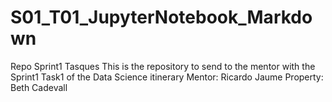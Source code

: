 # S01_T01_JupyterNotebook_Markdown
Repo Sprint1 Tasques
This is the repository to send to the mentor with the Sprint1 Task1 of the Data Science itinerary
Mentor: Ricardo Jaume
Property: Beth Cadevall
